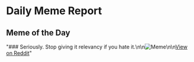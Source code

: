 # Daily Meme Report

## Meme of the Day
"### Seriously. Stop giving it relevancy if you hate it.\n\n![Meme](https://i.redd.it/ziw3tld5eg3e1.png)\n\n[View on Reddit](https://redd.it/1h15ez8)"

